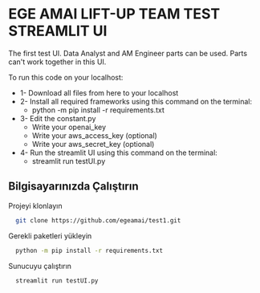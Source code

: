 # EGE AMAI LIFT-UP TEAM TEST STREAMLIT UI
The first test UI. Data Analyst and AM Engineer parts can be used. Parts can't work together in this UI.

To run this code on your localhost:
- 1- Download all files from here to your localhost
- 2- Install all required frameworks using this command on the terminal: 
  - python -m pip install -r requirements.txt
- 3- Edit the constant.py
  - Write your openai_key
  - Write your aws_access_key (optional)
  - Write your aws_secret_key (optional)
- 4- Run the streamlit UI using this command on the terminal:
  - streamlit run testUI.py


## Bilgisayarınızda Çalıştırın

Projeyi klonlayın

```bash
  git clone https://github.com/egeamai/test1.git
```

Gerekli paketleri yükleyin

```bash
  python -m pip install -r requirements.txt
```

Sunucuyu çalıştırın

```bash
  streamlit run testUI.py
```

  
